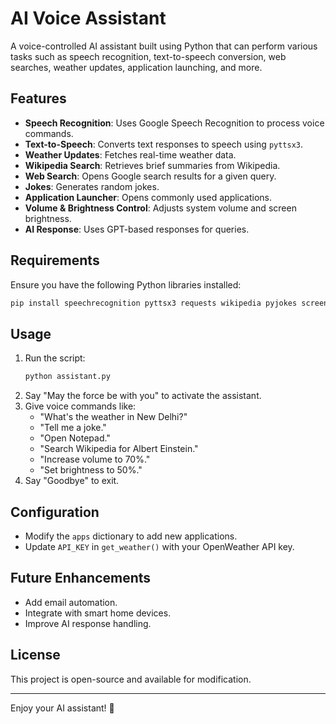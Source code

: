 # AI Voice Assistant

A voice-controlled AI assistant built using Python that can perform various tasks such as speech recognition, text-to-speech conversion, web searches, weather updates, application launching, and more.

## Features

- **Speech Recognition**: Uses Google Speech Recognition to process voice commands.
- **Text-to-Speech**: Converts text responses to speech using `pyttsx3`.
- **Weather Updates**: Fetches real-time weather data.
- **Wikipedia Search**: Retrieves brief summaries from Wikipedia.
- **Web Search**: Opens Google search results for a given query.
- **Jokes**: Generates random jokes.
- **Application Launcher**: Opens commonly used applications.
- **Volume & Brightness Control**: Adjusts system volume and screen brightness.
- **AI Response**: Uses GPT-based responses for queries.

## Requirements

Ensure you have the following Python libraries installed:

```sh
pip install speechrecognition pyttsx3 requests wikipedia pyjokes screen-brightness-control pycaw g4f
```

## Usage

1. Run the script:
   ```sh
   python assistant.py
   ```
2. Say "May the force be with you" to activate the assistant.
3. Give voice commands like:
   - "What's the weather in New Delhi?"
   - "Tell me a joke."
   - "Open Notepad."
   - "Search Wikipedia for Albert Einstein."
   - "Increase volume to 70%."
   - "Set brightness to 50%."
4. Say "Goodbye" to exit.

## Configuration

- Modify the `apps` dictionary to add new applications.
- Update `API_KEY` in `get_weather()` with your OpenWeather API key.

## Future Enhancements

- Add email automation.
- Integrate with smart home devices.
- Improve AI response handling.

## License

This project is open-source and available for modification.

---

Enjoy your AI assistant! 🚀


